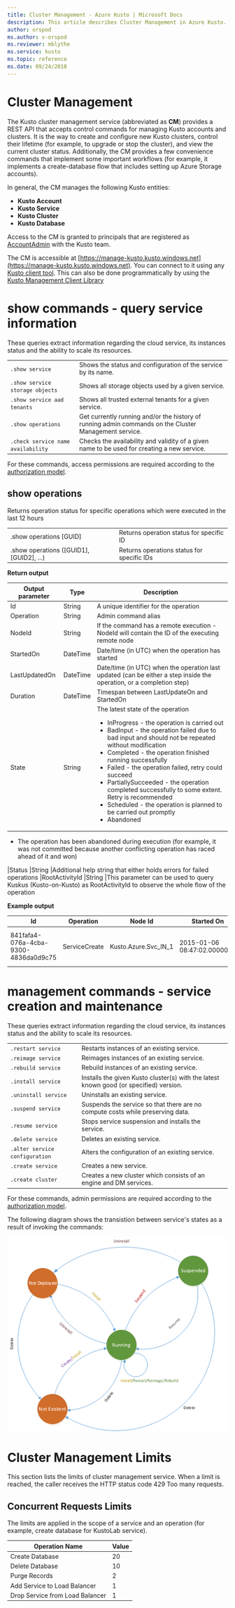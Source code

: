 ```yaml
---
title: Cluster Management - Azure Kusto | Microsoft Docs
description: This article describes Cluster Management in Azure Kusto.
author: orspod
ms.author: v-orspod
ms.reviewer: mblythe
ms.service: kusto
ms.topic: reference
ms.date: 09/24/2018
---
```

# Cluster Management

The Kusto cluster management service (abbreviated as **CM**) provides a REST API
that accepts control commands for managing Kusto accounts and clusters. It is
the way to create and configure new Kusto clusters, control their lifetime (for
example, to upgrade or stop the cluster), and view the current cluster status.
Additionally, the CM provides a few convenience commands that implement some
important workflows (for example, it implements a create-database flow that
includes setting up Azure Storage accounts).

In general, the CM manages the following Kusto entities:
* **Kusto Account**
* **Kusto Service**
* **Kusto Cluster**
* **Kusto Database**

Access to the CM is granted to principals that are registered as
[AccountAdmin](https://kusdoc2.azurewebsites.net/docs/concepts/principal-roles.html) with the Kusto team.

The CM is accessible at [https://manage-kusto.kusto.windows.net](https://manage-kusto.kusto.windows.net).
You can connect to it using any [Kusto client tool](https://kusdoc2.azurewebsites.net/docs/tools/tools.html).
This can also be done programmatically by using the [Kusto Management Client Library](https://kusdoc2.azurewebsites.net/docs/api/kusto-management-client-library.html) 

# show commands - query service information

These queries extract information regarding the cloud service, its instances status and the ability to scale its resources. 

|||
|---|---
|`.show service`|Shows the status and configuration of the service by its name.
|`.show service storage objects`|Shows all storage objects used by a given service.
|`.show service aad tenants`|Shows all trusted external tenants for a given service.
|`.show operations`|Get currently running and/or the history of running admin commands on the Cluster Management service. 
|`.check service name availability`|Checks the availability and validity of a given name to be used for creating a new service. 

For these commands, access permissions are required according to the [authorization model](https://kusdoc2.azurewebsites.net/docs/concepts/principal-roles.html).

    
## show operations 

Returns operation status for specific operations which were executed in the last 12 hours

|||
|---|---| 
|.show operations [GUID] |Returns operation status for specific ID 
|.show operations ([GUID1], [GUID2], ...) |Returns operations status for specific IDs

**Return output**
  
|Output parameter |Type |Description 
|---|---|---
|Id |String |A unique identifier for the operation 
|Operation |String |Admin command alias 
|NodeId |String |If the command has a remote execution - NodeId will contain the ID of the executing remote node 
|StartedOn |DateTime |Date/time (in UTC) when the operation has started 
|LastUpdatedOn |DateTime |Date/time (in UTC) when the operation last updated (can be either a step inside the operation, or a completion step) 
|Duration |DateTime |Timespan between LastUpdateOn and StartedOn 
|State |String |The latest state of the operation <ul><li>InProgress - the operation is carried out</li><li>BadInput - the operation failed due to bad input and should not be repeated without modification</li><li>Completed - the operation finished running successfully </li><li>Failed - the operation failed, retry could succeed</li><li>PartiallySucceeded - the operation completed successfully to some extent. Retry is recommended</li><li>Scheduled - the operation is planned to be carried out promptly</li><li>Abandoned
 - The operation has been abandoned during execution (for example, it was not committed because another conflicting operation has raced ahead of it and won)</li></ul>
|Status |String |Additional help string that either holds errors for failed operations 
|RootActivityId |String |This parameter can be used to query Kuskus (Kusto-on-Kusto) as RootActivityId to observe the whole flow of the operation 
 
**Example output**
 
|Id |Operation |Node Id |Started On |Last Updated On |Duration |State |Status 
|--|--|--|--|--|--|--|--
|841fafa4-076a-4cba-9300-4836da0d9c75 |ServiceCreate |Kusto.Azure.Svc_IN_1 |2015-01-06 08:47:02.0000000 |2015-01-06 08:48:19.0000000 |0001-01-01 00:01:17.0000000 |InProgress |Started deployment of service 'Engine-NewService'| 
  
# management commands - service creation and maintenance

These queries extract information regarding the cloud service, its instances status and the ability to scale its resources. 

|||
|---|---
|`.restart service` |Restarts instances of an existing service. 
|`.reimage service` |Reimages instances of an existing service. 
|`.rebuild service` |Rebuild instances of an existing service. 
|`.install service`|Installs the given Kusto cluster(s) with the latest known good (or specified) version.
|`.uninstall service` |Uninstalls an existing service. 
|`.suspend service` |Suspends the service so that there are no compute costs while preserving data.
|`.resume service` |Stops service suspension and installs the service.
|`.delete service` |Deletes an existing service. 
|`.alter service configuration` |Alters the configuration of an existing service.  
|`.create service` |Creates a new service.
|`.create cluster` |Creates a new cluster which consists of an engine and DM services. 

For these commands, admin permissions are required according to the [authorization model](https://kusdoc2.azurewebsites.net/docs/concepts/principal-roles.html).

The following diagram shows the transistion between service's states as a result of invoking the commands:

![](./images/services-fsm.png)

# Cluster Management Limits

This section lists the limits of cluster management service. When a limit  is reached, the caller receives the HTTP status code 429 Too many requests. 

## Concurrent Requests Limits

The limits are applied in the scope of a service and an operation (for example, create database for KustoLab service). 

|Operation Name | Value 
|--|--
|Create Database | 20
|Delete Database | 10
|Purge Records | 2
|Add Service to Load Balancer | 1
|Drop Service from Load Balancer | 1
